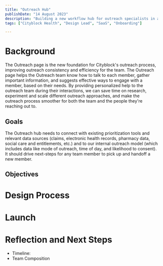 ```yaml
---
title: "Outreach Hub"
publishDate: "14 August 2023"
description: "Building a new workflow hub for outreach specialists in an existing tool."
tags: ["Cityblock Health", "Design Lead", "SaaS", "Onboarding"]

---
```


# Background

The Outreach page is the new foundation for Cityblock's outreach process, improving outreach consistency and efficiency for the team. The Outreach page helps the Outreach team know how to talk to each member, gather important information, and suggests effective ways to engage with a member, based on their needs. By providing personalized help to the outreach team during their interactions, we can save time on research, experiment and scale different outreach approaches, and make the outreach process smoother for both the team and the people they're reaching out to. 

## Goals 

The Outreach hub needs to connect with existing prioritization tools and relevant data sources (claims, electronic health records, pharmacy data, social care and entitlements, etc.) and to our internal outreach model (which includes data like mode of outreach, time of day, and likelihood to consent). It should drive next-steps for any team member to pick up and handoff a new member.

## Objectives 

# Design Process

# Launch

# Reflection and Next Steps

- Timeline: 
- Team Composition
